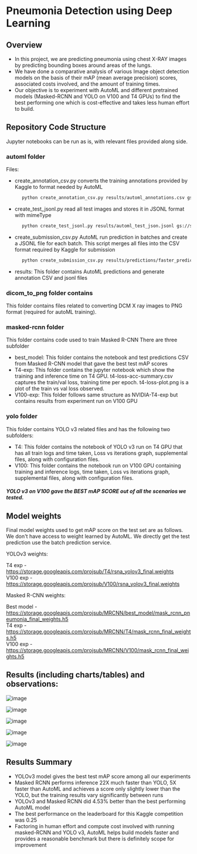 # Pneumonia Detection using Deep Learning

## Overview

- In this project, we are predicting pneumonia using chest X-RAY images by predicting bounding boxes around areas of the lungs. 
- We have done a comparative analysis of various Image object detection models on the basis of their mAP (mean average precision) scores, associated costs involved, and the amount of training times.
- Our objective is to experiment with AutoML and different pretrained models (Masked-RCNN and YOLO on V100 and T4 GPUs) to find the best performing one which is cost-effective and takes less human effort to build. 

## Repository Code Structure
Jupyter notebooks can be run as is, with relevant files provided along side.

### automl folder
Files:
- create_annotation_csv.py converts the training annotations provided by Kaggle to format needed by AutoML
```bash
      python create_annotation_csv.py results/automl_annotations.csv gs://sample_bucket/train_images/
```
- create_test_jsonl.py read all test images and stores it in JSONL format with mimeType
```bash
      python create_test_jsonl.py results/automl_test_json.jsonl gs://sample_bucket/test_images/
```
- create_submission_csv.py AutoML run prediction in batches and create a JSONL file for each batch. This script merges all files into the CSV format
required by Kaggle for submission
```bash
      python create_submission_csv.py results/predictions/faster_prediction_model
```
- results: This folder contains AutoML predictions and generate annotation CSV and jsonl files

### dicom_to_png folder contains
This folder contains files related to converting DCM X ray images to PNG format (required for autoML training).

### masked-rcnn folder
This folder contains code used to train Masked R-CNN There are three subfolder
- best_model: This folder contains the notebook and test predictions CSV from Masked R-CNN model that gave the best test mAP scores
- T4-exp: This folder contains the jupyter notebook which show the training and inference time on T4 GPU. t4-loss-acc-summary.csv captures the train/val loss, training time per epoch. t4-loss-plot.png is a plot of the train vs val loss observed.
- V100-exp: This folder follows same structure as NVIDIA-T4-exp but contains results from experiment run on V100 GPU

### yolo folder

This folder contains YOLO v3 related files and has the following two subfolders:
- T4: This folder contains the notebook of YOLO v3 run on T4 GPU that has all train logs and time taken, Loss vs iterations graph, supplemental files, along with configuration files.
- V100: This folder contains the notebook run on V100 GPU containing training and inference logs, time taken, Loss vs iterations graph, supplemental files, along with configuration files. 
##### YOLO v3 on V100 gave the BEST mAP SCORE out of all the scenarios we tested.

## Model weights
Final model weights used to get mAP score on the test set are as follows. We don't have access to weight learned by AutoML. We directly get the test prediction use the batch prediction service.

YOLOv3 weights:

T4 exp -https://storage.googleapis.com/projsub/T4/rsna_yolov3_final.weights <br>
V100 exp - https://storage.googleapis.com/projsub/V100/rsna_yolov3_final.weights

Masked R-CNN weights:

Best model - https://storage.googleapis.com/projsub/MRCNN/best_model/mask_rcnn_pneumonia_final_weights.h5 <br>
T4 exp - https://storage.googleapis.com/projsub/MRCNN/T4/mask_rcnn_final_weights.h5<br>
V100 exp - https://storage.googleapis.com/projsub/MRCNN/V100/mask_rcnn_final_weights.h5


## Results (including charts/tables) and observations:


![image](https://user-images.githubusercontent.com/76259177/208492672-7f0d4dd5-7055-4d4f-87c6-fb806603a5f8.png)

![image](https://user-images.githubusercontent.com/76259177/208493396-864dad8c-814c-4908-b8dd-56088e45a5c2.png)

![image](https://user-images.githubusercontent.com/76259177/208493732-b3ab1f59-bf19-430c-884d-ecd6b3c2ac86.png)

![image](https://user-images.githubusercontent.com/76259177/208494076-806f8c94-90ed-47e0-bd2a-dc87ded58484.png)

![image](https://user-images.githubusercontent.com/76259177/208494261-398fea5c-84f8-48b5-9293-fcb0b9e3879c.png)


## Results Summary

- YOLOv3 model gives the best test mAP score among all our experiments
- Masked RCNN performs inference 22X much faster than YOLO, 5X faster than AutoML and achieves a score only slightly lower than the YOLO, but the training results vary significantly between runs
- YOLOv3 and Masked RCNN did 4.53% better than the best performing AutoML model
- The best performance on the leaderboard for this Kaggle competition was 0.25
- Factoring in human effort and compute cost involved with running masked-RCNN and YOLO v3, AutoML helps build models faster and provides a reasonable benchmark but there is definitely scope for improvement




